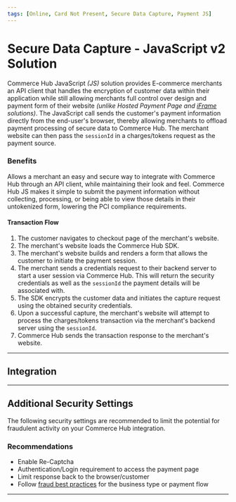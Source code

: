 ```yaml
---
tags: [Online, Card Not Present, Secure Data Capture, Payment JS]
---
```


# Secure Data Capture - JavaScript v2 Solution

Commerce Hub JavaScript _(JS)_ solution provides E-commerce merchants an API client that handles the encryption of customer data within their application while still allowing merchants full control over design and payment form of their website _(unlike Hosted Payment Page and [iFrame](docs/Online-Mobile-Digital/Secure-Data-Capture/iFrame-JS/iFrame-JS.md) solutions)_. The JavaScript call sends the customer's payment information directly from the end-user's browser, thereby allowing merchants to offload payment processing of secure data to Commerce Hub. The merchant website can then pass the `sessionId` in a charges/tokens request as the payment source.

### Benefits

Allows a merchant an easy and secure way to integrate with Commerce Hub through an API client, while maintaining their look and feel. Commerce Hub JS makes it simple to submit the payment information without collecting, processing, or being able to view those details in their untokenized form, lowering the PCI compliance requirements.

#### Transaction Flow

1. The customer navigates to checkout page of the merchant's website.
2. The merchant's website loads the Commerce Hub SDK.
3. The merchant's website builds and renders a form that allows the customer to initiate the payment session.
4. The merchant sends a credentials request to their backend server to start a user session via Commerce Hub. This will return the security credentials as well as the `sessionId` the payment details will be associated with.
5. The SDK encrypts the customer data and initiates the capture request using the obtained security credentials.
6. Upon a successful capture, the merchant's website will attempt to process the charges/tokens transaction via the merchant's backend server using the `sessionId`.
7. Commerce Hub sends the transaction response to the merchant's website.

---

## Integration

<!-- type: row -->

<!-- type: card
title: JS Integration Guide
description: Begin integration with Commerce Hub's JavaScript SDK solution.
link: ?path=docs/Online-Mobile-Digital/Secure-Data-Capture/Payment-JS/JS-Request.md
-->

<!-- type: card
title: JS Customization
description: Customize the language, theme, and font for Commerce Hub's JavaScript SDK solution.
link: ?path=docs/Online-Mobile-Digital/Secure-Data-Capture/Payment-JS/JS-Customization.md
-->

<!-- type: row-end -->

---

## Additional Security Settings

The following security settings are recommended to limit the potential for fraudulent activity on your Commerce Hub integration.

### Recommendations

- Enable Re-Captcha
- Authentication/Login requirement to access the payment page
- Limit response back to the browser/customer
- Follow [fraud best practices](?path=docs/Resources/Guides/Fraud/Fraud-Settings.md) for the business type or payment flow

---
